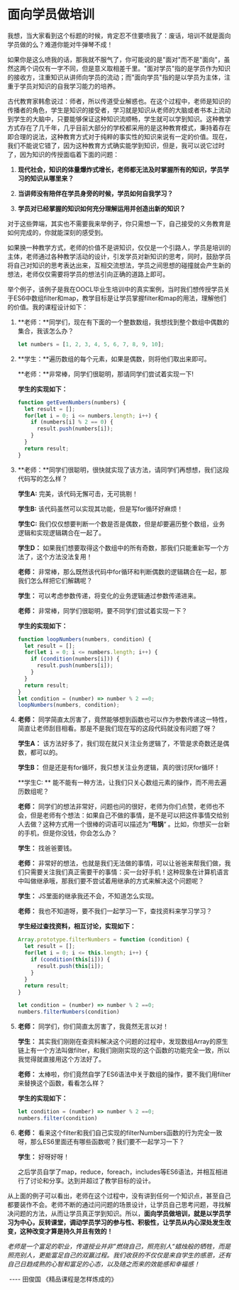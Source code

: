 # 面向学员做培训



我想，当大家看到这个标题的时候，肯定忍不住要喷我了：废话，培训不就是面向学员做的么？难道你能对牛弹琴不成！

如果你是这么喷我的话，那我就不服气了，你可能说的是"面对"而不是"面向"，虽然这两个词仅有一字不同，但是意义取相差千里。"面对学员"指的是学员作为知识的接收方，注重知识从讲师向学员的流动；而"面向学员"指的是以学员为主体，注重于学员对知识的自我学习能力的培养。

古代教育家韩愈说过：师者，所以传道受业解惑也。在这个过程中，老师是知识的传播者的角色，学生是知识的接受者，学习就是知识从老师的大脑或者书本上流动到学生的大脑中，只要能够保证这种知识流顺畅，学生就可以学到知识。这种教学方式存在了几千年，几乎目前大部分的学校都采用的是这种教育模式，秉持着存在即合理的说法，这种教育方式对于纯粹的事实性的知识来说有一定的价值。现在，我们不能说它错了，因为这种教育方式确实能学到知识，但是，我可以说它过时了，因为知识的传授面临着下面的问题：

1. **现代社会，知识的体量爆炸式增长，老师都无法及时掌握所有的知识，学员学习的知识从哪里来？**

2. **当讲师没有陪伴在学员身旁的时候，学员如何自我学习？**

3. **学员对已经掌握的知识如何充分理解运用并创造出新的知识？**

对于这些弊端，其实也不需要我来举例子，你只需想一下，自己接受的义务教育是如何完成的，你就能深刻的感受到。



如果换一种教学方式，老师的价值不是讲知识，仅仅是一个引路人，学员是培训的主体，老师通过各种教学活动的设计，引发学员对新知识的思考，同时，鼓励学员将自己对知识的思考表达出来，互相交流想法，学员之间思想的碰撞就会产生新的想法，老师仅仅需要将学员的想法引向正确的道路上即可。

举个例子，该例子是我在OOCL毕业生培训中的真实案例，当时我们想传授学员关于ES6中数组filter和map，教学目标是让学员掌握filter和map的用法，理解他们的价值。我的课程设计如下：

1. **老师：**同学们，现在有下面的一个整数数组，我想找到整个数组中偶数的集合，我该怎么办？

   ```javascript
   let numbers = [1, 2, 3, 4, 5, 6, 7, 8, 9, 10];
   ```

2. **学生：**遍历数组的每个元素，如果是偶数，则将他们取出来即可。

   **老师：**非常棒，同学们很聪明，那请同学们尝试着实现一下!

   **学生的实现如下：**

   ```javascript
   function getEvenNumbers(numbers) {
     let result = [];
     for(let i = 0; i <= numbers.length; i++) {
       if (numbers[i] % 2 == 0) {
         result.push(numbers[i]);
       }
     }
     return result;
   }
   ```

3. **老师：**同学们很聪明，很快就实现了该方法，请同学们再想想，我们这段代码写的怎么样？

   **学生A:** 完美，该代码无懈可击，无可挑剔！

   **学生B:** 该代码虽然可以实现其功能，但是写for循环好麻烦！

   **学生C:** 我们仅仅想要判断一个数是否是偶数，但是却要遍历整个数组，业务逻辑和实现逻辑耦合在一起了。

   **学生D：** 如果我们想要取得这个数组中的所有奇数，那我们只能重新写一个方法了，这个方法没法复用！

   **老师：** 非常棒，那么既然该代码中for循环和判断偶数的逻辑耦合在一起，那我们怎么样把它们解耦呢？

   **学生：** 可以考虑参数传递，将变化的业务逻辑通过参数传递进来。

   **老师：** 非常棒，同学们很聪明，要不同学们尝试着实现一下？

   **学生的实现如下：**

   ```javascript
   function loopNumbers(numbers, condition) {
     let result = [];
     for(let i = 0; i <= numbers.length; i++) {
       if (condition(numbers[i])) {
         result.push(numbers[i]);
       }
     }
     return result;
   }
   let condition = (number) => number % 2 ==0;
   loopNumbers(numbers, condition);
   ```

4. **老师：** 同学简直太厉害了，竟然能够想到函数也可以作为参数传递这一特性，简直让老师刮目相看。那是不是我们现在写的这段代码就没有问题了呀？

   **学生A：** 该方法好多了，我们现在就只关注业务逻辑了，不管是求奇数还是偶数，都可以的。

   **学生B：** 但是还是有for循环，我只想关注业务逻辑，真的很讨厌for循环！

   **学生C: **  能不能有一种方法，让我们只关心数组元素的操作，而不用去遍历数组呢？

   **老师：**  同学们的想法非常好，问题也问的很好，老师为你们点赞，老师也不会，但是老师有个想法：如果自己不做的事情，是不是可以把这件事情交给别人去做？这种方式用一个很棒的词语可以描述为”**甩锅**“ 。比如，你想买一台新的手机，但是你没钱，你会怎么办？

   **学生：** 找爸爸要钱。

   **老师：** 非常好的想法，也就是我们无法做的事情，可以让爸爸来帮我们做，我们只需要关注我们真正需要干的事情：买一台好手机！这种现象在计算机语言中叫做继承哦，那我们要不尝试着用继承的方式来解决这个问题呢？

   **学生：** JS里面的继承我还不会，不知道怎么实现。

   **老师：** 我也不知道呀，要不我们一起学习一下，查找资料来学习学习？

   **学生经过查找资料，相互讨论，实现如下：**

   ```javascript
   Array.prototype.filterNumbers = function (condition) {
     let result = [];
     for(let i = 0; i <= this.length; i++) {
       if (condition(this[i])) {
         result.push(this[i]);
       }
     }
     return result;
   }
   
   let condition = (number) => number % 2 ==0;
   numbers.filterNumbers(condition)
   ```

5. **老师：** 同学们，你们简直太厉害了，我竟然无言以对！

   **学生：** 其实我们刚刚在查资料解决这个问题的过程中，发现数组Array的原生链上有一个方法叫做filter，和我们刚刚实现的这个函数的功能完全一致，所以我觉得就直接用这个方法好了。

   **老师：** 太棒啦，你们竟然自学了ES6语法中关于数组的操作，要不我们用filter来替换这个函数，看看怎么样？

   **学生的实现如下：**

   ```javascript
   let condition = (number) => number % 2 ==0;
   numbers.filter(condition)
   ```

6. **老师：** 看来这个filter和我们自己实现的filterNumbers函数的行为完全一致呀，那么ES6里面还有哪些函数呢？我们要不一起学习一下？

   **学生：** 好呀好呀！

   之后学员自学了map，reduce，foreach，includes等ES6语法，并相互相进行了讨论和分享。达到并超过了教学目标的设计。

从上面的例子可以看出，老师在这个过程中，没有讲到任何一个知识点，甚至自己都要装作不会。老师不断的通过问问题的场景设计，让学员自己思考问题，寻找解决问题的方法，从而让学员真正学到知识。所以，**面向学员做培训，就是以学员学习为中心，反转课堂，调动学员学习的参与性、积极性，让学员从内心深处发生改变，这种改变才算是持久并且有效的！**

​           *老师是一个富足的职业，传道授业并非”燃烧自己，照亮别人“蜡烛般的牺牲，而是照亮别人，更能富足自己的双赢过程。我们收获的不仅仅是来自学生的感恩，还有自己日趋成熟的心智和富足的心态，以及随之而来的效能感和幸福感！*

​                                                                                                                           ---- 田俊国 《精品课程是怎样炼成的》

